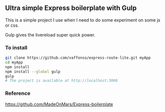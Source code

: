 ## Ultra simple Express boilerplate with Gulp

This is a simple project I use when I need to do some experiment on some js or css.

Gulp gives the livereload super quick power.

### To install

```bash
git clone https://github.com/vaffonso/express-route-lite.git myApp
cd myApp
npm install
npm install --global gulp
gulp
# The project is available at http://localhost:3000
```

### Reference
https://github.com/MadeOnMars/Express-boilerplate